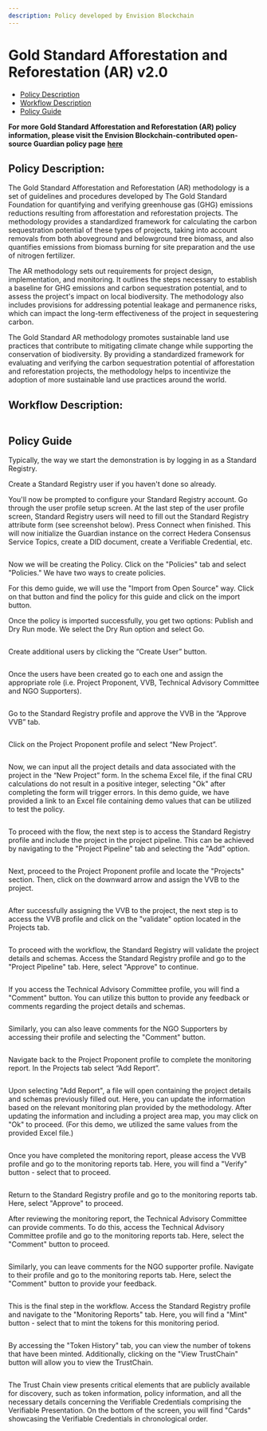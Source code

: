 ```yaml
---
description: Policy developed by Envision Blockchain
---
```


# Gold Standard Afforestation and Reforestation (AR) v2.0

* [Policy Description](gold-standard-afforestation-and-reforestation-ar-v2.0.md#policy-description)
* [Workflow Description](gold-standard-afforestation-and-reforestation-ar-v2.0.md#workflow-description)
* [Policy Guide](gold-standard-afforestation-and-reforestation-ar-v2.0.md#policy-guide)

**For more Gold Standard Afforestation and Reforestation (AR) policy information, please visit the Envision Blockchain-contributed open-source Guardian policy page** [**here**](https://github.com/hashgraph/guardian/tree/main/Methodology%20Library/GoldStandard/GoldStandard%20AR)

## **Policy Description**:

The Gold Standard Afforestation and Reforestation (AR) methodology is a set of guidelines and procedures developed by The Gold Standard Foundation for quantifying and verifying greenhouse gas (GHG) emissions reductions resulting from afforestation and reforestation projects. The methodology provides a standardized framework for calculating the carbon sequestration potential of these types of projects, taking into account removals from both aboveground and belowground tree biomass, and also quantifies emissions from biomass burning for site preparation and the use of nitrogen fertilizer.

The AR methodology sets out requirements for project design, implementation, and monitoring. It outlines the steps necessary to establish a baseline for GHG emissions and carbon sequestration potential, and to assess the project's impact on local biodiversity. The methodology also includes provisions for addressing potential leakage and permanence risks, which can impact the long-term effectiveness of the project in sequestering carbon.

The Gold Standard AR methodology promotes sustainable land use practices that contribute to mitigating climate change while supporting the conservation of biodiversity. By providing a standardized framework for evaluating and verifying the carbon sequestration potential of afforestation and reforestation projects, the methodology helps to incentivize the adoption of more sustainable land use practices around the world.

## **Workflow Description**:

<figure><img src="../../../.gitbook/assets/image (90) (1).png" alt=""><figcaption></figcaption></figure>

## Policy Guide

Typically, the way we start the demonstration is by logging in as a Standard Registry.

Create a Standard Registry user if you haven't done so already.

You'll now be prompted to configure your Standard Registry account. Go through the user profile setup screen. At the last step of the user profile screen, Standard Registry users will need to fill out the Standard Registry attribute form (see screenshot below). Press Connect when finished. This will now initialize the Guardian instance on the correct Hedera Consensus Service Topics, create a DID document, create a Verifiable Credential, etc.

<figure><img src="../../../.gitbook/assets/image (61) (1).png" alt=""><figcaption></figcaption></figure>

Now we will be creating the Policy. Click on the "Policies" tab and select "Policies." We have two ways to create policies.

For this demo guide, we will use the "Import from Open Source" way. Click on that button and find the policy for this guide and click on the import button.

Once the policy is imported successfully, you get two options: Publish and Dry Run mode. We select the Dry Run option and select Go.

<figure><img src="../../../.gitbook/assets/image (68) (1).png" alt=""><figcaption></figcaption></figure>

Create additional users by clicking the “Create User” button.

<figure><img src="../../../.gitbook/assets/image (79) (1).png" alt=""><figcaption></figcaption></figure>

Once the users have been created go to each one and assign the appropriate role (i.e. Project Proponent, VVB, Technical Advisory Committee and NGO Supporters).

<figure><img src="../../../.gitbook/assets/image (77) (1).png" alt=""><figcaption></figcaption></figure>

Go to the Standard Registry profile and approve the VVB in the “Approve VVB” tab.

<figure><img src="../../../.gitbook/assets/image (58) (1).png" alt=""><figcaption></figcaption></figure>

Click on the Project Proponent profile and select “New Project”.

<figure><img src="../../../.gitbook/assets/image (79).png" alt=""><figcaption></figcaption></figure>

Now, we can input all the project details and data associated with the project in the “New Project” form. In the schema Excel file, if the final CRU calculations do not result in a positive integer, selecting "Ok" after completing the form will trigger errors. In this demo guide, we have provided a link to an Excel file containing demo values that can be utilized to test the policy.

<figure><img src="../../../.gitbook/assets/image (8) (5).png" alt=""><figcaption></figcaption></figure>

To proceed with the flow, the next step is to access the Standard Registry profile and include the project in the project pipeline. This can be achieved by navigating to the "Project Pipeline" tab and selecting the "Add" option.

<figure><img src="../../../.gitbook/assets/image (15) (4).png" alt=""><figcaption></figcaption></figure>

Next, proceed to the Project Proponent profile and locate the "Projects" section. Then, click on the downward arrow and assign the VVB to the project.

<figure><img src="../../../.gitbook/assets/image (59) (3).png" alt=""><figcaption></figcaption></figure>

After successfully assigning the VVB to the project, the next step is to access the VVB profile and click on the "validate" option located in the Projects tab.

<figure><img src="../../../.gitbook/assets/image (30) (2).png" alt=""><figcaption></figcaption></figure>

To proceed with the workflow, the Standard Registry will validate the project details and schemas. Access the Standard Registry profile and go to the "Project Pipeline" tab. Here, select "Approve" to continue.

<figure><img src="../../../.gitbook/assets/image (16) (3) (1) (1).png" alt=""><figcaption></figcaption></figure>

If you access the Technical Advisory Committee profile, you will find a "Comment" button. You can utilize this button to provide any feedback or comments regarding the project details and schemas.

<figure><img src="../../../.gitbook/assets/image (56) (1).png" alt=""><figcaption></figcaption></figure>

Similarly, you can also leave comments for the NGO Supporters by accessing their profile and selecting the "Comment" button.

<figure><img src="../../../.gitbook/assets/image (7) (6).png" alt=""><figcaption></figcaption></figure>

Navigate back to the Project Proponent profile to complete the monitoring report. In the Projects tab select “Add Report”.

<figure><img src="../../../.gitbook/assets/image (23) (7).png" alt=""><figcaption></figcaption></figure>

Upon selecting "Add Report", a file will open containing the project details and schemas previously filled out. Here, you can update the information based on the relevant monitoring plan provided by the methodology. After updating the information and including a project area map, you may click on "Ok" to proceed. (For this demo, we utilized the same values from the provided Excel file.)

<figure><img src="../../../.gitbook/assets/image (14) (5) (1).png" alt=""><figcaption></figcaption></figure>

Once you have completed the monitoring report, please access the VVB profile and go to the monitoring reports tab. Here, you will find a "Verify" button - select that to proceed.

<figure><img src="../../../.gitbook/assets/image (25) (3).png" alt=""><figcaption></figcaption></figure>

Return to the Standard Registry profile and go to the monitoring reports tab. Here, select "Approve" to proceed.

After reviewing the monitoring report, the Technical Advisory Committee can provide comments. To do this, access the Technical Advisory Committee profile and go to the monitoring reports tab. Here, select the "Comment" button to proceed.

<figure><img src="../../../.gitbook/assets/image (42) (1).png" alt=""><figcaption></figcaption></figure>

Similarly, you can leave comments for the NGO supporter profile. Navigate to their profile and go to the monitoring reports tab. Here, select the "Comment" button to provide your feedback.

<figure><img src="../../../.gitbook/assets/image (39) (3).png" alt=""><figcaption></figcaption></figure>

This is the final step in the workflow. Access the Standard Registry profile and navigate to the "Monitoring Reports" tab. Here, you will find a "Mint" button - select that to mint the tokens for this monitoring period.

<figure><img src="../../../.gitbook/assets/image (27) (1) (2).png" alt=""><figcaption></figcaption></figure>

By accessing the "Token History" tab, you can view the number of tokens that have been minted. Additionally, clicking on the "View TrustChain" button will allow you to view the TrustChain.

<figure><img src="../../../.gitbook/assets/image (43) (2).png" alt=""><figcaption></figcaption></figure>

The Trust Chain view presents critical elements that are publicly available for discovery, such as token information, policy information, and all the necessary details concerning the Verifiable Credentials comprising the Verifiable Presentation. On the bottom of the screen, you will find "Cards" showcasing the Verifiable Credentials in chronological order.

<figure><img src="../../../.gitbook/assets/image (13) (1) (2).png" alt=""><figcaption></figcaption></figure>

<figure><img src="../../../.gitbook/assets/image (11) (1) (2) (1).png" alt=""><figcaption></figcaption></figure>
